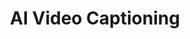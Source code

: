 ---
title: AI Video Captioning
emoji: 🎥
colorFrom: blue
colorTo: purple
sdk: docker
app_port: 5000
pinned: false
---